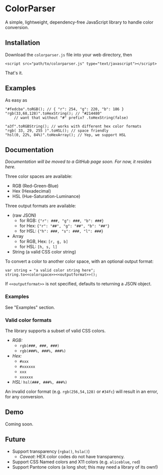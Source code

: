 ColorParser
===========

A simple, lightweight, dependency-free JavaScript library to handle color conversion.

## Installation

Download the `colorparser.js` file into your web directory, then

	<script src="path/to/colorparser.js" type="text/javascript"></script>

That's it.

## Examples

As easy as

	"#fedcba".toRGB(); // { "r": 254, "g": 220, "b": 186 }
	"rgb(33,68,128)".toHexString(); // "#214480"
	    // want that without "#" prefix? .toHexString(false)
    
	"a3f".toRGBString(); // works with different hex color formats
	"rgb( 33, 29, 255 )".toHSL(); // space friendly
	"hsl(0, 22%, 84%)".toHexArray(); // Yep, we support HSL

## Documentation

_Documentation will be moved to a GitHub page soon. For now, it resides here._

Three color spaces are available:

* RGB (Red-Green-Blue)
* Hex (Hexadecimal)
* HSL (Hue-Saturation-Luminance)

Three output formats are available:

* (raw JSON)
  - for RGB: `{"r": ###, "g": ###, "b": ###}`
  - for Hex: `{"r": "##", "g": "##", "b": "##"}`
  - for HSL: `{"h": ###, "s": ###, "l": ###}`
* Array
  - for RGB, Hex: `[r, g, b]`
  - for HSL: `[h, s, l]`
* String (a valid CSS color string)

To convert a color to another color space, with an optional output format:

    var string = "a valid color string here";
    string.to<<colorspace>><<outputformat>>();

If `<<outputformat>>` is not specified, defaults to returning a JSON object.

### Examples

See "Examples" section.

### Valid color formats

The library supports a subset of valid CSS colors.

* *RGB:*
  - `rgb(###, ###, ###)`
  - `rgb(###%, ###%, ###%)`
* *Hex:*
  - `#xxx`
  - `#xxxxxx`
  - `xxx`
  - `xxxxxx`
* *HSL:* `hsl(###, ###%, ###%)`

An invalid color format (e.g. `rgb(256,54,128)` or `#34fc`) will result in an error, for any conversion.

## Demo

Coming soon.

## Future

* Support transparency (`rgba()`, `hsla()`)
  - _Caveat_: HEX color codes do not have transparency.
* Support CSS Named colors and X11 colors (e.g. `aliceblue`, `red`)
* Support Pantone colors (a long shot; 	this may need a library of its own!)
